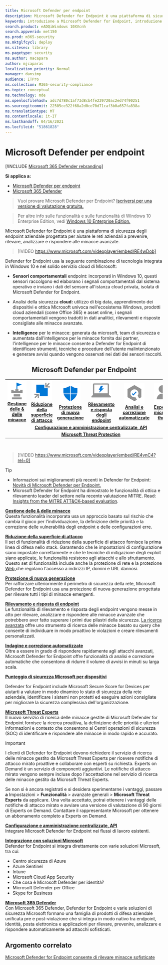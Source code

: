 ```yaml
---
title: Microsoft Defender per endpoint
description: Microsoft Defender for Endpoint è una piattaforma di sicurezza degli endpoint aziendale che aiuta a difendersi dalle minacce persistenti avanzate.
keywords: introduzione a Microsoft Defender for Endpoint, introduzione a Microsoft Defender Advanced Threat Protection, introduzione a Microsoft Defender for Endpoint, cybersecurity, minacce persistenti avanzate, sicurezza aziendale, sensore comportamentale del computer, sicurezza cloud, analisi, intelligence per le minacce, riduzione della superficie di attacco, protezione di nuova generazione, indagine e correzione automatizzate, esperti di minacce Microsoft, punteggio sicuro, ricerca avanzata, protezione dalle minacce Microsoft, ricerca di minacce informatiche
search.product: eADQiWindows 10XVcnh
search.appverid: met150
ms.prod: m365-security
ms.mktglfcycl: deploy
ms.sitesec: library
ms.pagetype: security
ms.author: macapara
author: mjcaparas
localization_priority: Normal
manager: dansimp
audience: ITPro
ms.collection: M365-security-compliance
ms.topic: conceptual
ms.technology: mde
ms.openlocfilehash: adc7d780c1af73d8cb4fe229720ac2ed74f90251
ms.sourcegitcommit: 22505ce322f68a2d0ce70d71caf3b0a657fa838a
ms.translationtype: MT
ms.contentlocale: it-IT
ms.lasthandoff: 04/16/2021
ms.locfileid: "51861828"
---
```

# <a name="microsoft-defender-for-endpoint"></a>Microsoft Defender per endpoint

[!INCLUDE [Microsoft 365 Defender rebranding](../../includes/microsoft-defender.md)]

**Si applica a:**
- [Microsoft Defender per endpoint](https://go.microsoft.com/fwlink/p/?linkid=2154037)
- [Microsoft 365 Defender](https://go.microsoft.com/fwlink/?linkid=2118804)

> Vuoi provare Microsoft Defender per Endpoint? [Iscriversi per una versione di valutazione gratuita.](https://www.microsoft.com/microsoft-365/windows/microsoft-defender-atp?ocid=docs-wdatp-exposedapis-abovefoldlink)

> Per altre info sulle funzionalità e sulle funzionalità di Windows 10 Enterprise Edition, vedi [Windows 10 Enterprise Edition.](https://www.microsoft.com/WindowsForBusiness/buy)

Microsoft Defender for Endpoint è una piattaforma di sicurezza degli endpoint aziendale progettata per aiutare le reti aziendali a prevenire, rilevare, analizzare e rispondere alle minacce avanzate.
<p></p>

>[!VIDEO https://www.microsoft.com/videoplayer/embed/RE4wDob]

Defender for Endpoint usa la seguente combinazione di tecnologia integrata in Windows 10 e nel solido servizio cloud di Microsoft:

-   **Sensori comportamentali** endpoint: incorporati in Windows 10, questi sensori raccolgono ed elaborano i segnali comportamentali dal sistema operativo e inviano i dati del sensore all'istanza cloud privata, isolata di Microsoft Defender for Endpoint.


-   Analisi della sicurezza **cloud:** utilizzo di big data, apprendimento dei dispositivi e ottica Microsoft univoca nell'ecosistema Windows, prodotti cloud aziendali (come Office 365) e asset online, i segnali comportamentali vengono tradotti in dati analitici, rilevamenti e risposte consigliate alle minacce avanzate.

-   **Intelligence** per le minacce: generata da microsoft, team di sicurezza e aumentata dall'intelligence per le minacce fornita dai partner, l'intelligence per le minacce consente a Defender for Endpoint di identificare strumenti, tecniche e procedure dell'utente malintenzionato e generare avvisi quando vengono osservati nei dati dei sensori raccolti.

<center><h2>Microsoft Defender per Endpoint</center></h2>
<table>
<tr>
<td><a href="#tvm"><center><img src="images/TVM_icon.png" alt="Threat & Vulnerability Management"> <br><b>Gestione delle & delle minacce</b></center></a></td>
<td><a href="#asr"><center><img src="images/asr-icon.png" alt="Attack surface reduction"><br><b>Riduzione della superficie di attacco</b></center></a></td>
<td><center><a href="#ngp"><img src="images/ngp-icon.png" alt="Next-generation protection"><br> <b>Protezione di nuova generazione</b></a></center></td>
<td><center><a href="#edr"><img src="images/edr-icon.png" alt="Endpoint detection and response"><br> <b>Rilevamento e risposta degli endpoint</b></a></center></td>
<td><center><a href="#ai"><img src="images/air-icon.png" alt="Automated investigation and remediation"><br> <b>Analisi e correzione automatizzate</b></a></center></td>
<td><center><a href="#mte"><img src="images/mte-icon.png" alt="Microsoft Threat Experts"><br> <b>Esperti di microsoft threat</b></a></center></td>
</tr>
<tr>
<td colspan="7">
<a href="#apis"><center><b>Configurazione e amministrazione centralizzate, API</a></b></center></td>
</tr>
<tr>
<td colspan="7"><a href="#mtp"><center><b>Microsoft Threat Protection</a></center></b></td>
</tr>
</table>
<br>

<p></p>

>[!VIDEO https://www.microsoft.com/videoplayer/embed/RE4vnC4?rel=0] 

> [!TIP]
> - Informazioni sui miglioramenti più recenti in Defender for Endpoint: [Novità di Microsoft Defender per Endpoint.](https://cloudblogs.microsoft.com/microsoftsecure/2018/11/15/whats-new-in-windows-defender-atp/)
> - Microsoft Defender for Endpoint ha dimostrato le funzionalità di ottica e rilevamento leader del settore nella recente valutazione MITRE. Read: [Insights from the MITRE ATT&CK-based evaluation](https://cloudblogs.microsoft.com/microsoftsecure/2018/12/03/insights-from-the-mitre-attack-based-evaluation-of-windows-defender-atp/).

<a name="tvm"></a>

**[Gestione delle & delle minacce](next-gen-threat-and-vuln-mgt.md)**<br>
Questa funzionalità incorporata usa un approccio basato sul rischio che cambia il gioco per l'individuazione, la definizione delle priorità e la correzione delle vulnerabilità degli endpoint e delle configurazioni erre. 

<a name="asr"></a>

**[Riduzione della superficie di attacco](overview-attack-surface-reduction.md)**<br>
Il set di funzionalità di riduzione della superficie di attacco fornisce la prima linea di difesa nello stack. Garantendo che le impostazioni di configurazione siano impostate correttamente e che le tecniche di mitigazione degli exploit siano applicate, le funzionalità resistono agli attacchi e allo sfruttamento. Questo set di [](network-protection.md) funzionalità include anche la protezione di rete e la protezione [Web,](web-protection-overview.md)che regolano l'accesso a indirizzi IP, domini e URL dannosi. 

<a name="ngp"></a>

**[Protezione di nuova generazione](https://docs.microsoft.com/windows/security/threat-protection/microsoft-defender-antivirus/microsoft-defender-antivirus-in-windows-10)**<br>
Per rafforzare ulteriormente il perimetro di sicurezza della rete, Microsoft Defender for Endpoint usa una protezione di nuova generazione progettata per rilevare tutti i tipi di minacce emergenti.

<a name="edr"></a>

**[Rilevamento e risposta di endpoint](overview-endpoint-detection-response.md)**<br>
Le funzionalità di rilevamento e risposta degli endpoint vengono messe in atto per rilevare, analizzare e rispondere alle minacce avanzate che potrebbero aver fatto superare i primi due pilastri della sicurezza. [La ricerca avanzata](advanced-hunting-overview.md) offre uno strumento di ricerca delle minacce basato su query che consente di individuare in modo proattivo le violazioni e creare rilevamenti personalizzati.

<a name="ai"></a>

**[Indagine e correzione automatizzate](automated-investigations.md)**<br>
Oltre a essere in grado di rispondere rapidamente agli attacchi avanzati, Microsoft Defender for Endpoint offre funzionalità di analisi e correzione automatiche che consentono di ridurre il volume di avvisi in minuti su larga scala. 

<a name="ss"></a>

**[Punteggio di sicurezza Microsoft per dispositivi](tvm-microsoft-secure-score-devices.md)**<br>

Defender for Endpoint include Microsoft Secure Score for Devices per aiutarti a valutare in modo dinamico lo stato di sicurezza della rete aziendale, identificare i sistemi non protetti ed eseguire azioni consigliate per migliorare la sicurezza complessiva dell'organizzazione.

<a name="mte"></a>

**[Microsoft Threat Experts](microsoft-threat-experts.md)**<br>
Il nuovo servizio di ricerca delle minacce gestite di Microsoft Defender for Endpoint fornisce la ricerca proattiva, la definizione delle priorità e ulteriori informazioni e contesto che consentono ai Centri operazioni di sicurezza (SOC) di identificare e rispondere alle minacce in modo rapido e accurato.

>[!IMPORTANT]
>I clienti di Defender for Endpoint devono richiedere il servizio di ricerca delle minacce gestito da Microsoft Threat Experts per ricevere notifiche di attacco mirato proattive e collaborare con esperti su richiesta. Experts on Demand è un servizio di componenti aggiuntivi. Le notifiche di attacco mirato vengono sempre incluse dopo l'accettazione nel servizio di ricerca delle minacce gestito da Microsoft Threat Experts.<p>
><p>Se non si è ancora registrati e si desidera sperimentarne i vantaggi, passare <b>a</b> Impostazioni > <b>Funzionalità</b> > <b></b> avanzate generali > <b>Microsoft Threat Experts</b> da applicare. Una volta accettato, potrai ottenere i vantaggi delle notifiche di attacco mirato e avviare una versione di valutazione di 90 giorni di Experts on Demand. Contattare il rappresentante Microsoft per ottenere un abbonamento completo a Experts on Demand.

<a name="apis"></a>

**[Configurazione e amministrazione centralizzate, API](management-apis.md)**<br>
Integrare Microsoft Defender for Endpoint nei flussi di lavoro esistenti.

<a name="mtp"></a>

**[Integrazione con soluzioni Microsoft](threat-protection-integration.md)** <br>
Defender for Endpoint si integra direttamente con varie soluzioni Microsoft, tra cui:
- Centro sicurezza di Azure
- Azure Sentinel
- Intune
- Microsoft Cloud App Security
- Che cosa è Microsoft Defender per identità?
- Microsoft Defender per Office
- Skype for Business

**[Microsoft 365 Defender](https://docs.microsoft.com/microsoft-365/security/defender/microsoft-threat-protection)**<br>
Con Microsoft 365 Defender, Defender for Endpoint e varie soluzioni di sicurezza Microsoft formano una famiglia di prodotti di difesa aziendale unificata pre e post-violazione che si integra in modo nativo tra endpoint, identità, posta elettronica e applicazioni per rilevare, prevenire, analizzare e rispondere automaticamente ad attacchi sofisticati.


## <a name="related-topic"></a>Argomento correlato
[Microsoft Defender for Endpoint consente di rilevare minacce sofisticate](https://www.microsoft.com/itshowcase/microsoft-defender-atps-antivirus-capabilities-boost-malware-protection)
